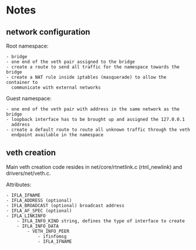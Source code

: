 # Notes #

## network configuration ##

Root namespace:

    - bridge
    - one end of the veth pair assigned to the bridge
    - create a route to send all traffic for the namespace towards the bridge 
    - create a NAT rule inside iptables (masquerade) to allow the container to
      communicate with external networks

Guest namespace:

    - one end of the veth pair with address in the same network as the bridge
    - loopback interface has to be brought up and assigned the 127.0.0.1
      address
    - create a default route to route all unknown traffic through the veth
      endpoint available in the namespace

## veth creation ##

Main veth creation code resides in net/core/rtnetlink.c (rtnl_newlink) and
drivers/net/veth.c.

Attributes:

    - IFLA_IFNAME
    - IFLA_ADDRESS (optional)
    - IFLA_BROADCAST (optional) broadcast address
    - IFLA_AF_SPEC (optional)
    - IFLA_LINKINFO
        - IFLA_INFO_KIND string, defines the type of interface to create
        - IFLA_INFO_DATA
            - VETH_INFO_PEER
                - ifinfomsg
                - IFLA_IFNAME
